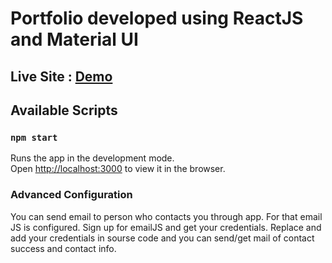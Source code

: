 # Portfolio developed using ReactJS and Material UI

## Live Site : [Demo](https://vishaldilwale.netlify.com)

## Available Scripts

### `npm start`

Runs the app in the development mode.\
Open [http://localhost:3000](http://localhost:3000) to view it in the browser.

### Advanced Configuration

You can send email to person who contacts you through app. For that email JS is configured. Sign up for emailJS and get your credentials. Replace and add your credentials in sourse code and you can send/get mail of contact success and contact info. 


